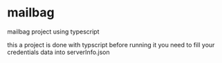 # mailbag
mailbag project using typescript

this a project is done with typscript before running it you need to fill your credentials data into serverInfo.json 
